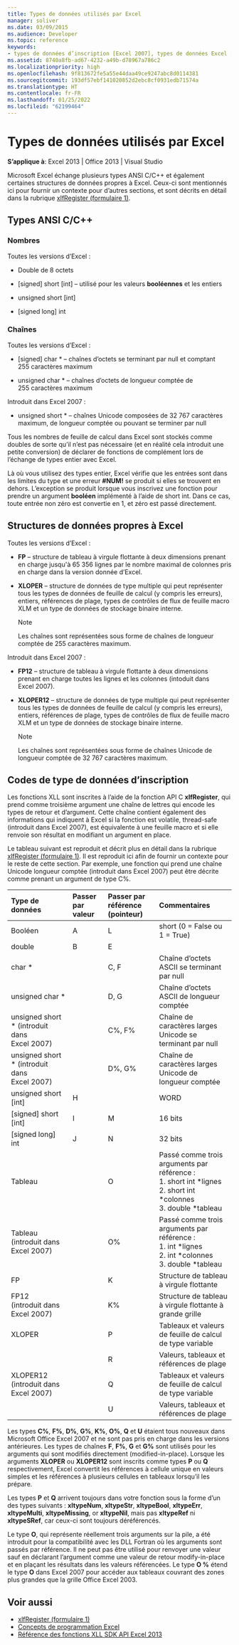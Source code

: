 ```yaml
---
title: Types de données utilisés par Excel
manager: soliver
ms.date: 03/09/2015
ms.audience: Developer
ms.topic: reference
keywords:
- types de données d’inscription [Excel 2007], types de données Excel [Excel 2007], chaînes [Excel 2007], nombres [Excel 2007], structures de données [Excel 2007], types de données [Excel 2007]
ms.assetid: 8740a8fb-ad67-4232-a49b-d78967a786c2
ms.localizationpriority: high
ms.openlocfilehash: 9f813672fe5a55e44daa49ce9247abc8d0114381
ms.sourcegitcommit: 193df57ebf141020852d2ebc8cf0931edb71574a
ms.translationtype: HT
ms.contentlocale: fr-FR
ms.lasthandoff: 01/25/2022
ms.locfileid: "62199464"
---
```

# <a name="data-types-used-by-excel"></a>Types de données utilisés par Excel

**S’applique à**: Excel 2013 | Office 2013 | Visual Studio 
  
Microsoft Excel échange plusieurs types ANSI C/C++ et également certaines structures de données propres à Excel. Ceux-ci sont mentionnés ici pour fournir un contexte pour d’autres sections, et sont décrits en détail dans la rubrique [xlfRegister (formulaire 1)](xlfregister-form-1.md). 
  
## <a name="ansi-cc-types"></a>Types ANSI C/C++

### <a name="numbers"></a>Nombres

Toutes les versions d’Excel :
  
- Double de 8 octets
    
- [signed] short [int] &ndash; utilisé pour les valeurs **booléennes** et les entiers 
    
- unsigned short [int]
    
- [signed long] int
    
### <a name="strings"></a>Chaînes

Toutes les versions d’Excel :
  
- [signed] char \* &ndash; chaînes d’octets se terminant par null et comptant 255 caractères maximum
    
- unsigned char \* &ndash; chaînes d’octets de longueur comptée de 255 caractères maximum
    
Introduit dans Excel 2007 :
  
- unsigned short \* &ndash; chaînes Unicode composées de 32 767 caractères maximum, de longueur comptée ou pouvant se terminer par null
    
Tous les nombres de feuille de calcul dans Excel sont stockés comme doubles de sorte qu’il n’est pas nécessaire (et en réalité cela introduit une petite conversion) de déclarer de fonctions de complément lors de l’échange de types entier avec Excel.
  
Là où vous utilisez des types entier, Excel vérifie que les entrées sont dans les limites du type et une erreur **#NUM!** se produit si elles se trouvent en dehors. L’exception se produit lorsque vous inscrivez une fonction pour prendre un argument **booléen** implémenté à l’aide de short int. Dans ce cas, toute entrée non zéro est convertie en 1, et zéro est passé directement. 
  
## <a name="excel-specific-data-structures"></a>Structures de données propres à Excel

Toutes les versions d’Excel :
  
- **FP** &ndash; structure de tableau à virgule flottante à deux dimensions prenant en charge jusqu'à 65 356 lignes par le nombre maximal de colonnes pris en charge dans la version donnée d’Excel. 
    
- **XLOPER** &ndash; structure de données de type multiple qui peut représenter tous les types de données de feuille de calcul (y compris les erreurs), entiers, références de plage, types de contrôles de flux de feuille macro XLM et un type de données de stockage binaire interne. 
    
   > [!NOTE]
   > Les chaînes sont représentées sous forme de chaînes de longueur comptée de 255 caractères maximum. 
  
Introduit dans Excel 2007 :
  
- **FP12** &ndash; structure de tableau à virgule flottante à deux dimensions prenant en charge toutes les lignes et les colonnes (intoduit dans Excel 2007). 
    
- **XLOPER12** &ndash; structure de données de type multiple qui peut représenter tous les types de données de feuille de calcul (y compris les erreurs), entiers, références de plage, types de contrôles de flux de feuille macro XLM et un type de données de stockage binaire interne. 
    
   > [!NOTE]
   > Les chaînes sont représentées sous forme de chaînes Unicode de longueur comptée de 32 767 caractères maximum. 
  
## <a name="registration-data-type-codes"></a>Codes de type de données d’inscription

Les fonctions XLL sont inscrites à l’aide de la fonction API C **xlfRegister**, qui prend comme troisième argument une chaîne de lettres qui encode les types de retour et d’argument. Cette chaîne contient également des informations qui indiquent à Excel si la fonction est volatile, thread-safe (introduit dans Excel 2007), est équivalente à une feuille macro et si elle renvoie son résultat en modifiant un argument en place.
  
Le tableau suivant est reproduit et décrit plus en détail dans la rubrique [xlfRegister (formulaire 1)](xlfregister-form-1.md). Il est reproduit ici afin de fournir un contexte pour le reste de cette section. Par exemple, une fonction qui prend une chaîne Unicode longueur comptée (introduit dans Excel 2007) peut être décrite comme prenant un argument de type C%. 
  
|Type de données|Passer par valeur|Passer par référence (pointeur)|Commentaires|
|:-----|:-----|:-----|:-----|
|Booléen  <br/> |A  <br/> |L  <br/> |short (0 = False ou 1 = True)  <br/> |
|double  <br/> |B  <br/> |E  <br/> ||
|char \*  <br/> ||C, F  <br/> |Chaîne d’octets ASCII se terminant par null  <br/> |
|unsigned char \*  <br/> ||D, G  <br/> |Chaîne d’octets ASCII de longueur comptée  <br/> |
|unsigned short \* (introduit dans Excel 2007)  <br/> ||C%, F%  <br/> |Chaîne de caractères larges Unicode se terminant par null  <br/> |
|unsigned short \* (introduit dans Excel 2007)  <br/> ||D%, G%  <br/> |Chaîne de caractères larges Unicode de longueur comptée  <br/> |
|unsigned short [int]  <br/> |H  <br/> ||WORD  <br/> |
|[signed] short [int]  <br/> |I  <br/> |M  <br/> |16 bits  <br/> |
|[signed long] int  <br/> |J  <br/> |N  <br/> |32 bits  <br/> |
|Tableau  <br/> ||O  <br/> | Passé comme trois arguments par référence :  <br/>1. short int \*lignes  <br/>2. short int \*colonnes  <br/>3. double \*tableau  <br/> |
|Tableau  <br/> (introduit dans Excel 2007)  <br/> ||O%  <br/> | Passé comme trois arguments par référence :  <br/>1. int \*lignes  <br/>2. int \*colonnes  <br/>3. double \*tableau  <br/> |
|FP  <br/> ||K  <br/> |Structure de tableau à virgule flottante  <br/> |
|FP12  <br/> (introduit dans Excel 2007)  <br/> ||K%  <br/> |Structure de tableau à virgule flottante à grande grille  <br/> |
|XLOPER  <br/> ||P  <br/> |Tableaux et valeurs de feuille de calcul de type variable  <br/> |
|||R  <br/> |Valeurs, tableaux et références de plage  <br/> |
|XLOPER12  <br/> (introduit dans Excel 2007)  <br/> ||Q  <br/> |Tableaux et valeurs de feuille de calcul de type variable  <br/> |
|||U  <br/> |Valeurs, tableaux et références de plage  <br/> |
   
Les types **C%**, **F%**, **D%**, **G%**, **K%**, **O%**, **Q** et **U** étaient tous nouveaux dans Microsoft Office Excel 2007 et ne sont pas pris en charge dans les versions antérieures. Les types de chaînes **F**, **F%**, **G** et **G%** sont utilisés pour les arguments qui sont modifiés directement (modified-in-place). Lorsque les arguments **XLOPER** ou **XLOPER12** sont inscrits comme types **P** ou **Q** respectivement, Excel convertit les références à cellule unique en valeurs simples et les références à plusieurs cellules en tableaux lorsqu’il les prépare. 
  
Les types **P** et **Q** arrivent toujours dans votre fonction sous la forme d’un des types suivants : **xltypeNum**, **xltypeStr**, **xltypeBool**, **xltypeErr**, **xltypeMulti**, **xltypeMissing**, or **xltypeNil**, mais pas **xltypeRef** ni **xltypeSRef**, car ceux-ci sont toujours déréférencés. 
  
Le type **O**, qui représente réellement trois arguments sur la pile, a été introduit pour la compatibilité avec les DLL Fortran où les arguments sont passés par référence. Il ne peut pas être utilisé pour renvoyer une valeur sauf en déclarant l’argument comme une valeur de retour modify-in-place et en plaçant les résultats dans les valeurs référencées. Le type **O %** étend le type **O** dans Excel 2007 pour accéder aux tableaux couvrant des zones plus grandes que la grille Office Excel 2003. 
  
## <a name="see-also"></a>Voir aussi

- [xlfRegister (formulaire 1)](xlfregister-form-1.md)
- [Concepts de programmation Excel](excel-programming-concepts.md)
- [Référence des fonctions XLL SDK API Excel 2013](excel-xll-sdk-api-function-reference.md)


